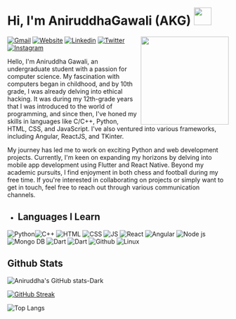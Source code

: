
# Hi, I'm AniruddhaGawali (AKG) <a href="https://aniruddhagawali.github.io/AniruddhaGawali/"><img src="https://media.giphy.com/media/hvRJCLFzcasrR4ia7z/giphy.gif" width="40"></a>

<img align='right' src='https://i.ibb.co/QkWYsXM/Pics-Art-05-30-05-41-22.png' width="200">



[![Gmail](https://img.shields.io/static/v1?style=flat-square&label=Gmail&message=aniruddhagawali03&color=db3c30&logo=gmail&logoColor=white)](mailto:aniruddhagawali03@gmail.com)
[![Website](https://img.shields.io/static/v1?style=flat-square&label=Webfolio&message=AKGSite&color=slateblue&&logoColor=white)](https://aniruddhagawali.github.io/AniruddhaGawali/)
[![Linkedin](https://img.shields.io/static/v1?style=flat-square&label=Linkedin&message=AniruddhaGawali&color=0961b9&logo=Linkedin&logoColor=white)](https://www.linkedin.com/in/aniruddha-gawali-617804230/)
[![Twitter](https://img.shields.io/static/v1?style=flat-square&label=Twitter&message=AniruddhaAKG&color=1d98e5&logo=twitter&logoColor=white)](https://twitter.com/AniruddhaAKG)
[![Instagram](https://img.shields.io/static/v1?style=flat-square&label=Instagram&message=@aniruddha.gawali&color=cf3b83&logo=Instagram&logoColor=white)](https://www.instagram.com/aniruddha.gawali/)

Hello, I'm Aniruddha Gawali, an undergraduate student with a passion for computer science. My fascination with computers began in childhood, and by 10th grade, I was already delving into ethical hacking. It was during my 12th-grade years that I was introduced to the world of programming, and since then, I've honed my skills in languages like C/C++, Python, HTML, CSS, and JavaScript. I've also ventured into various frameworks, including Angular, ReactJS, and TKinter.

My journey has led me to work on exciting Python and web development projects. Currently, I'm keen on expanding my horizons by delving into mobile app development using Flutter and React Native. Beyond my academic pursuits, I find enjoyment in both chess and football during my free time. If you're interested in collaborating on projects or simply want to get in touch, feel free to reach out through various communication channels.

- ## Languages I Learn

![Python](https://img.shields.io/static/v1?style=flat-square&label=Python&message=2020&color=292929&logo=Python)![C++](https://img.shields.io/static/v1?style=flat-square&label=C%2b%2b/C&message=2022&color=292929&logo=C%2b%2b&logoColor=darkblue&labelcolor=blue)  ![HTML](https://img.shields.io/static/v1?style=flat-square&label=HTML&message=2021&color=292929&logo=html5&logoColor=orange)  ![CSS](https://img.shields.io/static/v1?style=flat-square&label=CSS&message=2021&color=292929&logo=css3&logoColor=skyblue)  ![JS](https://img.shields.io/static/v1?style=flat-square&label=Javascript&message=2021&color=292929&logo=Javascript)  ![React](https://img.shields.io/static/v1?style=flat-square&label=React&message=2021&color=292929&logo=React)  ![Angular](https://img.shields.io/static/v1?style=flat-square&label=Angular&message=2021&color=292929&logo=Angular&logoColor=red) ![Node js](https://img.shields.io/static/v1?style=flat-square&label=NodeJs&message=2021&color=292929&logo=NodeJs&logoColor=green)![Mongo DB](https://img.shields.io/static/v1?style=flat-square&label=Mongodb&message=2022&color=292929&logo=Mongodb&logoColor=green) ![Dart](https://img.shields.io/static/v1?style=flat-square&label=Dart&message=2023&color=292929&logo=Dart&logoColor=lightblue) ![Dart](https://img.shields.io/static/v1?style=flat-square&label=Dart&message=2023&color=292929&logo=flutter&logoColor=blue) ![Github](https://img.shields.io/static/v1?style=flat-square&label=Github&message=2019&color=292929&logo=Github)  ![Linux](https://img.shields.io/static/v1?style=flat-square&label=Linux&message=2019&color=292929&logo=Linux)
  
  ## Github Stats
![Aniruddha's GitHub stats-Dark](https://github-readme-stats.vercel.app/api?username=AniruddhaGawali&show_icons=true&theme=discord_old_blurple)

[![GitHub Streak](https://github-readme-streak-stats.herokuapp.com?user=AniruddhaGawali&theme=discord-old-blurple&border_radius=6&date_format=j%20M%5B%20Y%5D&card_width=600)](https://git.io/streak-stats)

![Top Langs](https://github-readme-stats.vercel.app/api/top-langs/?username=AniruddhaGawali&layout=donut&show_icons=true&theme=discord_old_blurple)

